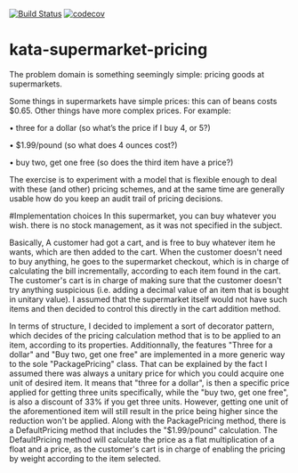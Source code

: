 [![Build Status](https://travis-ci.org/kmaxime/kata-supermarket-pricing.svg?branch=master)](https://travis-ci.org/kmaxime/kata-supermarket-pricing)
[![codecov](https://codecov.io/gh/kmaxime/kata-supermarket-pricing/branch/master/graphs/badge.svg)](https://codecov.io/gh/kmaxime/kata-supermarket-pricing)
# kata-supermarket-pricing

The problem domain is something seemingly simple: pricing goods at supermarkets.

 

Some things in supermarkets have simple prices: this can of beans costs $0.65. Other things have more complex prices. For example:

•     three for a dollar (so what’s the price if I buy 4, or 5?)

•     $1.99/pound (so what does 4 ounces cost?)

•     buy two, get one free (so does the third item have a price?)

 

The exercise is to experiment with a model that is flexible enough to deal with these (and other) pricing schemes, and at the same time are generally usable how do you keep an audit trail of pricing decisions.




#Implementation choices
In this supermarket, you can buy whatever you wish. there is no stock management, as it was not specified in the subject.

Basically, A customer had got a cart, and is free to buy whatever item he wants, which are then added to the cart. When the customer doesn't need to buy anything, he goes to the supermarket checkout, which is in charge of calculating the bill incrementally, according to each item found in the cart.
The customer's cart is in charge of making sure that the customer doesn't try anything suspicious (i.e. adding a decimal value of an item that is bought in unitary value). I assumed that the supermarket itself would not have such items and then decided to control this directly in the cart addition method.

In terms of structure, I decided to implement a sort of decorator pattern, which decides of the pricing calculation method that is to be applied to an item, according to its properties. Additionnally, the features "Three for a dollar" and "Buy two, get one free" are implemented in a more generic way to the sole "PackagePricing" class. That can be explained by the fact I assumed there was always a unitary price for which you could acquire one unit of desired item.
It means that "three for a dollar", is then a specific price applied for getting three units specifically, while the "buy two, get one free", is also a discount of 33% if you get three units. However, getting one unit of the aforementioned item will still result in the price being higher since the reduction won't be applied.
Along with the PackagePricing method, there is a DefaultPricing method that includes the "$1.99/pound" calculation. The DefaultPricing method will calculate the price as a flat multiplication of a float and a price, as the customer's cart is in charge of enabling the pricing by weight according to the item selected. 



